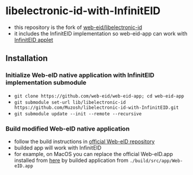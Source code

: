 # libelectronic-id-with-InfinitEID
* this repository is the fork of [web-eid/libelectronic-id](https://github.com/web-eid/libelectronic-id)
* it includes the InfinitEID implementation so web-eid-app can work with [InfinitEID applet](https://github.com/Muzosh/InfinitEID)

## Installation
### Initialize Web-eID native application with InfinitEID implementation submodule
* `git clone https://github.com/web-eid/web-eid-app; cd web-eid-app`
* `git submodule set-url lib/libelectronic-id https://github.com/Muzosh/libelectronic-id-with-InfinitEID.git`
* `git submodule update --init --remote --recursive`

### Build modified Web-eID native application
* follow the build instructions in [official Web-eID repository](https://github.com/web-eid/web-eid-app#building-and-testing)
* builded app will work with InfinitEID
* for example, on MacOS you can replace the official Web-eID.app installed from [here](https://web-eid.eu/) by builded application from `./build/src/app/Web-eID.app`
